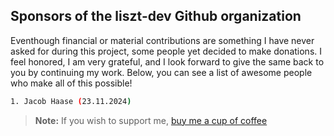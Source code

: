 ## Sponsors of the liszt-dev Github organization

Eventhough financial or material contributions are something I have never asked for during this project, some people yet decided to make donations. I feel honored, I am very grateful, and I look forward to give the same back to you by continuing my work. Below, you can see a list of awesome people who make all of this possible!

```bash
1. Jacob Haase (23.11.2024)
```

> **Note:** If you wish to support me, [buy me a cup of coffee](https://www.paypal.com/paypalme/felixpat)
